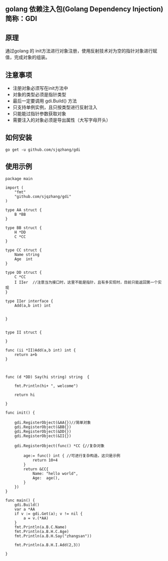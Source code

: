 ## golang 依赖注入包(Golang Dependency Injection) 简称：GDI
## 原理
通过golang 的 init方法进行对象注册，使用反射技术对为空的指针对象进行赋值，完成对象的组装。

## 注意事项
- 注册对象必须写在init方法中
- 对象的类型必须是指针类型
- 最后一定要调用 gdi.Build() 方法
- 只支持单例实例，且只按类型进行反射注入
- 只能能过指针参数获取对象
- 需要注入的对象必须是导出属性（大写字母开头）

## 如何安装
`go get -u github.com/sjqzhang/gdi`

## 使用示例
```golang
package main

import (
	"fmt"
	"github.com/sjqzhang/gdi"
)

type AA struct {
	B *BB
}

type BB struct {
	H *DD
	C *CC
}

type CC struct {
	Name string
	Age  int
}

type DD struct {
	C *CC
	I IIer  //注意当为接口时，这里不能是指针，且有多实现时，目前只能返回第一个实现
}

type IIer interface {
	Add(a,b int) int


}


type II struct {

}

func (ii *II)Add(a,b int) int {
	return a+b
}



func (d *DD) Say(hi string) string  {

	fmt.Println(hi+ ", welcome")

	return hi

}

func init() {

	gdi.RegisterObject(&AA{})//简单对象
	gdi.RegisterObject(&BB{})
	gdi.RegisterObject(&DD{})
	gdi.RegisterObject(&II{})

	gdi.RegisterObject(func() *CC {//复杂对象

		age:= func() int { //可进行复杂构造，这只是示例
			return 10+4
		}
		return &CC{
			Name: "hello world",
			Age:  age(),
		}
	})
}

func main() {
	gdi.Build()
	var a *AA
	if v := gdi.Get(a); v != nil {
		a = v.(*AA)
	}
	fmt.Println(a.B.C.Name)
	fmt.Println(a.B.H.C.Age)
	fmt.Println(a.B.H.Say("zhangsan"))

	fmt.Println(a.B.H.I.Add(2,3))

}


```
